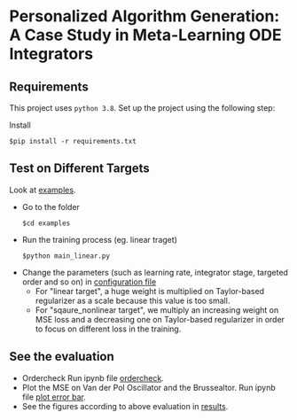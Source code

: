 # Personalized Algorithm Generation: A Case Study in Meta-Learning ODE Integrators

## Requirements
This project uses `python 3.8`. Set up the project using the following step:

Install 
```shell
$pip install -r requirements.txt
```


## Test on Different Targets
Look at [examples](./examples).

* Go to the folder
    ```shell
    $cd examples
    ```
* Run the training process (eg. linear traget)
    ```shell
    $python main_linear.py
    ```
* Change the parameters (such as learning rate, integrator stage, targeted order and so on) in [configuration file](./examples/config.yml)
    * For "linear target", a huge weight is multiplied on Taylor-based regularizer as a scale because this value is too small.
    * For "sqaure_nonlinear target", we multiply an increasing weight on MSE loss and a decreasing one on Taylor-based regularizer in order to focus on different loss in the training.


## See the evaluation 
* Ordercheck
    Run ipynb file [ordercheck](./ordercheck.ipynb).
* Plot the MSE on Van der Pol Oscillator and the Brussealtor.
    Run ipynb file [plot error bar](./plot_error_bar.ipynb).
* See the figures according to above evaluation in [results](./results).